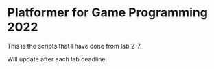# Platformer for Game Programming 2022
This is the scripts that I have done from lab 2-7.

Will update after each lab deadline.

